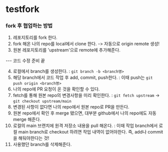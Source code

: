 # testfork

### fork 후 협업하는 방법

1. 레포지토리를 fork 한다.
2. fork 해온 나의 repo를 local에서 clone 한다. -> 자동으로 origin remote 생성!
3. 원본 레포지토리를 'upstream'으로 remote에 추가해준다.

--- 코드 수정 준비 끝

4. 로컬에서 branch를 생성한다.
   : `git branch -b <branch명>`
5. 해당 branch에서 코드 작업 후 add, commit, push한다.
   : 이때 push는 `git push origin <branch명>`
6. 나의 repo에 PR 요청이 온 것을 확인할 수 있다.
7. fetch를 통해 원본 repo의 변경사항을 미리 확인한다.
   : `git fetch upstream` -> `git checkout upstream/main`
8. 변경된 사항이 없다면 나의 repo에서 원본 repo로 PR을 만든다.
9. 원본 repo에서 확인 후 merge 됐으면, 대부분 github에서 나의 repo에도 자동 merge 해준다.
10. 로컬의 main 브랜치에 원격 저장소 내용을 pull 해온다.
    : 이때 작업 branch에서 로컬 main branch로 checkout 하려면 작업 내역이 없어야한다. 즉, add나 commit을 해둬야한다는 것!
11. 사용했던 branch를 삭제해준다.
